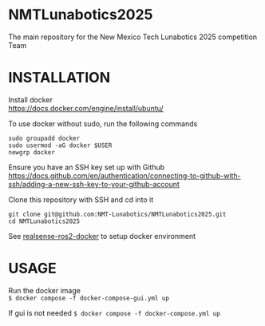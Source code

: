 # NMTLunabotics2025
The main repository for the New Mexico Tech Lunabotics 2025 competition Team

# INSTALLATION

Install docker  
<https://docs.docker.com/engine/install/ubuntu/>  

To use docker without sudo, run the following commands  
```
sudo groupadd docker
sudo usermod -aG docker $USER
newgrp docker
```

Ensure you have an SSH key set up with Github  
<https://docs.github.com/en/authentication/connecting-to-github-with-ssh/adding-a-new-ssh-key-to-your-github-account>  

Clone this repository with SSH and cd into it  
```
git clone git@github.com:NMT-Lunabotics/NMTLunabotics2025.git
cd NMTLunabotics2025
```

See [realsense-ros2-docker](https://github.com/2b-t/realsense-ros2-docker/tree/b8ceee5b17634996cca1bd7c50b12fc588c581c8?tab=readme-ov-file#2-launching) to setup docker environment  


# USAGE

Run the docker image  
`$ docker compose -f docker-compose-gui.yml up`

If gui is not needed
`$ docker compose -f docker-compose.yml up`

